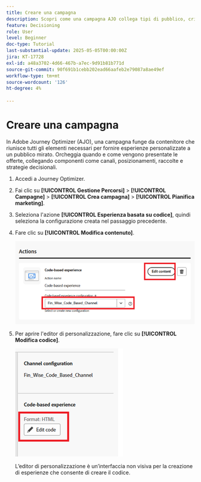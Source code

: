 ```yaml
---
title: Creare una campagna
description: Scopri come una campagna AJO collega tipi di pubblico, criteri decisionali e canali per distribuire offerte personalizzate al momento giusto tra i punti di contatto dei clienti.
feature: Decisioning
role: User
level: Beginner
doc-type: Tutorial
last-substantial-update: 2025-05-05T00:00:00Z
jira: KT-17728
exl-id: a48a3702-4d66-467b-a7ec-9d91b81b771d
source-git-commit: 90f691b1cebb202ead66aafeb2e79087a8ae49ef
workflow-type: tm+mt
source-wordcount: '126'
ht-degree: 4%

---
```


# Creare una campagna

In Adobe Journey Optimizer (AJO), una campagna funge da contenitore che riunisce tutti gli elementi necessari per fornire esperienze personalizzate a un pubblico mirato. Orcheggia quando e come vengono presentate le offerte, collegando componenti come canali, posizionamenti, raccolte e strategie decisionali.

1. Accedi a Journey Optimizer.
1. Fai clic su **[!UICONTROL Gestione Percorsi]** > **[!UICONTROL Campagne]** > **[!UICONTROL Crea campagna]** > **[!UICONTROL Pianifica marketing]**.
1. Seleziona l&#39;azione **[!UICONTROL Esperienza basata su codice]**, quindi seleziona la configurazione creata nel passaggio precedente.
1. Fare clic su **[!UICONTROL Modifica contenuto]**.

   ![crea-campagna](assets/create-campaign.png)

1. Per aprire l&#39;editor di personalizzazione, fare clic su **[!UICONTROL Modifica codice]**.

   ![modifica-cbe_html](assets/edit_code_based_exp_html.png)

   L’editor di personalizzazione è un’interfaccia non visiva per la creazione di esperienze che consente di creare il codice.
